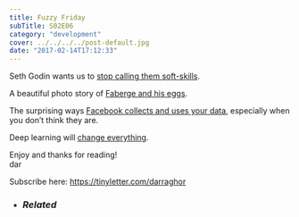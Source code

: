 ```yaml
---
title: Fuzzy Friday
subTitle: S02E06
category: "development"
cover: ../../../../post-default.jpg
date: "2017-02-14T17:12:33"
---
```


Seth Godin wants us to [stop calling them soft-skills][16].

A beautiful photo story of [Faberge and his eggs][17].

The surprising ways [Facebook collects and uses your data][18], especially when you don’t think they are.

Deep learning will [change everything][19].

Enjoy and thanks for reading!  
dar

Subscribe here: https://tinyletter.com/darraghor

* ### _Related_

[16]: https://itsyourturnblog.com/lets-stop-calling-them-soft-skills-9cc27ec09ecb#.ai9muakoo
[17]: http://www.rferl.org/a/faberge-eggs-still-captivate-100-years-on/28246742.html
[18]: http://veekaybee.github.io/facebook-is-collecting-this/
[19]: https://media.usfca.edu/Watch/m2T5RfJg